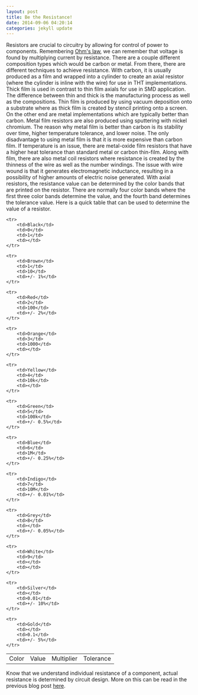 ```yaml
---
layout: post
title: Be the Resistance!
date: 2014-09-06 04:20:14
categories: jekyll update
---
```

Resistors are crucial to circuitry by allowing for control of power to components. Remembering <a href="http://en.wikipedia.org/wiki/Ohm%27s_law">Ohm's law</a>, we can remember that voltage is found by multiplying current by resistance. There are a couple different composition types which would be carbon or metal. From there, there are different techniques to achieve resistance. With carbon, it is usually produced as a film and wrapped into a cylinder to create an axial resistor (where the cylinder is inline with the wire) for use in THT implementations. Thick film is used in contrast to thin film axials for use in SMD application. The difference between thin and thick is the manufacturing process as well as the compositions. Thin film is produced by using vacuum deposition onto a substrate where as thick film is created by stencil printing onto a screen. On the other end are metal implementations which are typically better than carbon. Metal film resistors are also produced using sputtering with nickel chromium. The reason why metal film is better than carbon is its stability over time, higher temperature tolerance, and lower noise. The only disadvantage to using metal film is that it is more expensive than carbon film. If temperature is an issue, there are metal-oxide film resistors that have a higher heat tolerance than standard metal or carbon thin-film. Along with film, there are also metal coil resistors where resistance is created by the thinness of the wire as well as the number windings. The issue with wire wound is that it generates electromagnetic inductance, resulting in a possibility of higher amounts of electric noise generated. 
With axial resistors, the resistance value can be determined by the color bands that are printed on the resistor. There are normally four color bands where the first three color bands determine the value, and the fourth band determines the tolerance value. Here is a quick table that can be used to determine the value of a resistor.
<table>
	<tr>
		<td>Color</td>
		<td>Value</td>
		<td>Multiplier</td>
		<td>Tolerance</td>
	</tr>
	
	<tr>
		<td>Black</td>
		<td>0</td>
		<td>1</td>
		<td></td>
	</tr>

	<tr>
		<td>Brown</td>
		<td>1</td>
		<td>10</td>
		<td>+/- 1%</td>
	</tr>

	<tr>
		<td>Red</td>
		<td>2</td>
		<td>100</td>
		<td>+/- 2%</td>
	</tr>

	<tr>
		<td>Orange</td>
		<td>3</td>
		<td>1000</td>
		<td></td>
	</tr>

	<tr>
		<td>Yellow</td>
		<td>4</td>
		<td>10k</td>
		<td></td>
	</tr>
	
	<tr>
		<td>Green</td>
		<td>5</td>
		<td>100k</td>
		<td>+/- 0.5%</td>
	</tr>

	<tr>
		<td>Blue</td>
		<td>6</td>
		<td>1M</td>
		<td>+/- 0.25%</td>
	</tr>
	
	<tr>
		<td>Indigo</td>
		<td>7</td>
		<td>10M</td>
		<td>+/- 0.01%</td>
	</tr>
	
	<tr>
		<td>Grey</td>
		<td>8</td>
		<td></td>
		<td>+/- 0.05%</td>
	</tr>
	
	<tr>
		<td>White</td>
		<td>9</td>
		<td></td>
		<td></td>
	</tr>

	<tr>
		<td>Silver</td>
		<td></td>
		<td>0.01</td>
		<td>+/- 10%</td>
	</tr>

	<tr>
		<td>Gold</td>
		<td></td>
		<td>0.1</td>
		<td>+/- 5%</td>
	</tr>
</table>
Know that we understand individual resistance of a component, actual resistance is determined by circuit design. More on this can be read in the previous blog post <a href="http://misw9423.github.io/jekyll/update/2014/09/05/Electrical-Properties.html">here</a>.
